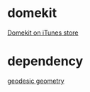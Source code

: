 # domekit

[Domekit on iTunes store](https://itunes.apple.com/us/app/domekit/id617768136?mt=8)

# dependency

[geodesic geometry](https://github.com/robbykraft/Geodesic)
